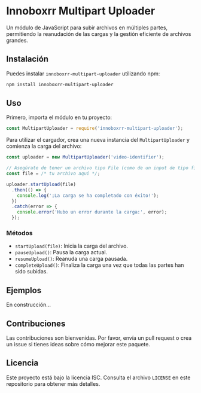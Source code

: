 # Innoboxrr Multipart Uploader

Un módulo de JavaScript para subir archivos en múltiples partes, permitiendo la reanudación de las cargas y la gestión eficiente de archivos grandes.

## Instalación

Puedes instalar `innoboxrr-multipart-uploader` utilizando npm:

```bash
npm install innoboxrr-multipart-uploader
```

## Uso

Primero, importa el módulo en tu proyecto:

```javascript
const MultipartUploader = require('innoboxrr-multipart-uploader');
```

Para utilizar el cargador, crea una nueva instancia del `MultipartUploader` y comienza la carga del archivo:

```javascript
const uploader = new MultipartUploader('video-identifier');

// Asegúrate de tener un archivo tipo File (como de un input de tipo file en el navegador)
const file = /* tu archivo aquí */;

uploader.startUpload(file)
  .then(() => {
    console.log('¡La carga se ha completado con éxito!');
  })
  .catch(error => {
    console.error('Hubo un error durante la carga:', error);
  });
```

### Métodos

- `startUpload(file)`: Inicia la carga del archivo.
- `pauseUpload()`: Pausa la carga actual.
- `resumeUpload()`: Reanuda una carga pausada.
- `completeUpload()`: Finaliza la carga una vez que todas las partes han sido subidas.

## Ejemplos

En construcción...

## Contribuciones

Las contribuciones son bienvenidas. Por favor, envía un pull request o crea un issue si tienes ideas sobre cómo mejorar este paquete.

## Licencia

Este proyecto está bajo la licencia ISC. Consulta el archivo `LICENSE` en este repositorio para obtener más detalles.
